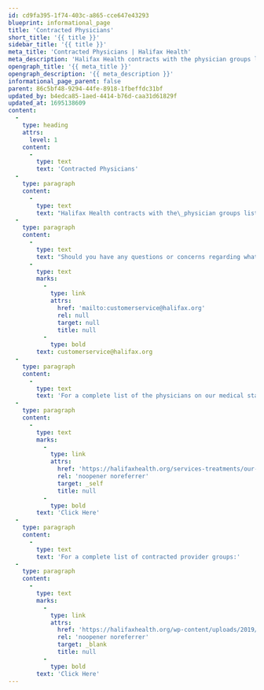 ```yaml
---
id: cd9fa395-1f74-403c-a865-cce647e43293
blueprint: informational_page
title: 'Contracted Physicians'
short_title: '{{ title }}'
sidebar_title: '{{ title }}'
meta_title: 'Contracted Physicians | Halifax Health'
meta_description: 'Halifax Health contracts with the physician groups listed on this page that commonly provide services in our facilities.'
opengraph_title: '{{ meta_title }}'
opengraph_description: '{{ meta_description }}'
informational_page_parent: false
parent: 86c5bf48-9294-44fe-8918-1fbeffdc31bf
updated_by: b4edca85-1aed-4414-b76d-caa31d61829f
updated_at: 1695138609
content:
  -
    type: heading
    attrs:
      level: 1
    content:
      -
        type: text
        text: 'Contracted Physicians'
  -
    type: paragraph
    content:
      -
        type: text
        text: "Halifax Health contracts with the\_physician groups listed below\_that commonly provide services in our facilities. \_Doctors and other healthcare practitioners providing healthcare services in Halifax Health facilities may not accept the same insurance plans as Halifax Health\_and may bill separately. \_Please\_contact the health care practitioner who will provide your services in the hospital to determine which health plans they participate in."
  -
    type: paragraph
    content:
      -
        type: text
        text: "Should you have any questions or concerns regarding what physician groups Halifax Health has entered into a contractual relationship with, please call our customer service department 386.254.4107 or 800.753.6366. For your convenience, you may also contact us via e-mail at\_"
      -
        type: text
        marks:
          -
            type: link
            attrs:
              href: 'mailto:customerservice@halifax.org'
              rel: null
              target: null
              title: null
          -
            type: bold
        text: customerservice@halifax.org
  -
    type: paragraph
    content:
      -
        type: text
        text: 'For a complete list of the physicians on our medical staff:'
  -
    type: paragraph
    content:
      -
        type: text
        marks:
          -
            type: link
            attrs:
              href: 'https://halifaxhealth.org/services-treatments/our-doctors'
              rel: 'noopener noreferrer'
              target: _self
              title: null
          -
            type: bold
        text: 'Click Here'
  -
    type: paragraph
    content:
      -
        type: text
        text: 'For a complete list of contracted provider groups:'
  -
    type: paragraph
    content:
      -
        type: text
        marks:
          -
            type: link
            attrs:
              href: 'https://halifaxhealth.org/wp-content/uploads/2019/09/contracted_provider_report_070116.pdf'
              rel: 'noopener noreferrer'
              target: _blank
              title: null
          -
            type: bold
        text: 'Click Here'
---
```

